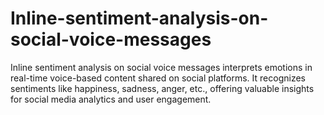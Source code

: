 # Inline-sentiment-analysis-on-social-voice-messages
Inline sentiment analysis on social voice messages interprets emotions in real-time voice-based content shared on social platforms. It recognizes sentiments like happiness, sadness, anger, etc., offering valuable insights for social media analytics and user engagement.
